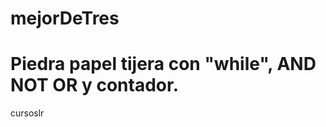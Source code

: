 mejorDeTres
===========

Piedra papel tijera con "while", AND NOT OR y contador.
===========
cursoslr
